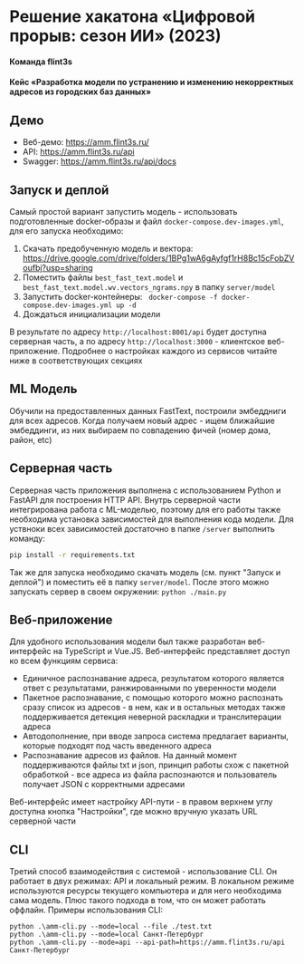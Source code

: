 # Решение хакатона «Цифровой прорыв: сезон ИИ» (2023)

#### Команда flint3s

#### Кейс «Разработка модели по устранению и изменению некорректных адресов из городских баз данных»

## Демо

- Веб-демо: https://amm.flint3s.ru/
- API: https://amm.flint3s.ru/api
- Swagger: https://amm.flint3s.ru/api/docs

## Запуск и деплой

Самый простой вариант запустить модель - использовать подготовленные docker-образы и
файл `docker-compose.dev-images.yml`, для его запуска необходимо:

1. Скачать предобученную модель и
   вектора: https://drive.google.com/drive/folders/1BPg1wA6gAyfgf1rH8Bc15cFobZVoufbj?usp=sharing
2. Поместить файлы `best_fast_text.model` и `best_fast_text.model.wv.vectors_ngrams.npy` в папку `server/model`
3. Запустить docker-контейнеры: ` docker-compose -f docker-compose.dev-images.yml up -d`
4. Дождаться инициализации модели

В результате по адресу `http://localhost:8001/api` будет доступна серверная часть, а по адресу `http://localhost:3000` -
клиентское веб-приложение. Подробнее о настройках каждого из сервисов читайте ниже в соответствующих секциях

## ML Модель

Обучили на предоставленных данных FastText, построили эмбеддниги для всех адресов. Когда получаем новый адрес - ищем
ближайшие эмбеддинги, из них выбираем по совпадению фичей (номер дома, район, etc)

## Серверная часть

Серверная часть приложения выполнена с использованием Python и FastAPI для построения HTTP API.
Внутрь серверной части интегрирована работа с ML-моделью, поэтому для его работы также необходима установка зависимостей
для выполнения кода модели. Для уствноки всех зависимостей достаточно в папке `/server` выполнить команду:

```bash
pip install -r requirements.txt
```

Так же для запуска необходимо скачать модель (см. пункт "Запуск и деплой") и поместить её в папку `server/model`. После
этого можно запускать сервер в своем окружении: `python ./main.py`

## Веб-приложение

Для удобного использования модели был также разработан веб-интерфейс на TypeScript и Vue.JS. Веб-интерфейс представляет
доступ ко всем функциям сервиса:

- Единичное распознавание адреса, результатом которого является ответ с результатами, ранжированными по уверенности
  модели
- Пакетное распознавание, с помощью которого можно распознать сразу список из адресов - в нем, как и в остальных методах
  также поддерживается детекция неверной раскладки и транслитерации адреса
- Автодополнение, при вводе запроса система предлагает варианты, которые подходят под часть введенного адреса
- Распознавание адресов из файлов. На данный момент поддерживаются файлы txt и json, принцип работы схож с пакетной
  обработкой - все адреса из файла распознаются и пользователь получает JSON с корректными адресами

Веб-интерфейс имеет настройку API-пути - в правом верхнем углу доступна кнопка "Настройки", где можно вручную указать
URL серверной части

## CLI

Третий способ взаимодействия с системой - использование CLI. Он работает в двух режимах: API и локальный режим. В
локальном режиме используются ресурсы текущего компьютера и для него необходима сама модель. Плюс такого подхода в том,
что он может работать оффлайн. Примеры использования CLI:

```shell
python .\amm-cli.py --mode=local --file ./test.txt
python .\amm-cli.py --mode=local Санкт-Петербург
python .\amm-cli.py --mode=api --api-path=https://amm.flint3s.ru/api Санкт-Петербург
```
